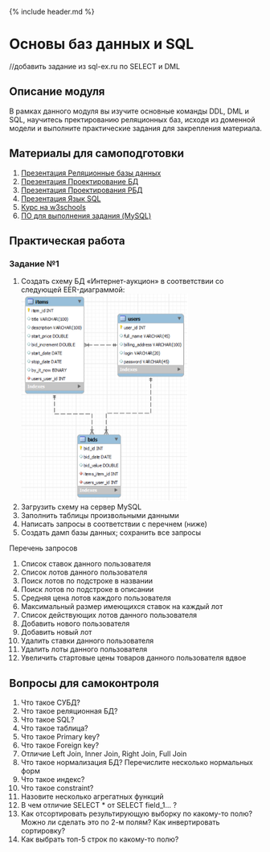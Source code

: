 {% include header.md %}

Основы баз данных и SQL
====================
//добавить задание из sql-ex.ru по SELECT и DML

Описание модуля
---------------------
В рамках данного модуля вы изучите основные команды DDL, DML и SQL, научитесь пректированию реляционных баз, исходя 
из доменной модели и выполните практические задания для закрепления материала.

Материалы для самоподготовки
---------------------
1. [Презентация Реляционные базы данных](presentations/РБД%20и%20SQL_2018.pptx)
1. [Презентация Проектирование БД](presentations/ПроектированиеБД.pptx)
1. [Презентация Проектирования РБД](presentations/ОИТ%20=%20Лекция%2007a%20=%20Проектирование%20РБД.pdf)
1. [Презентация Язык SQL](presentations/ОИТ%20=%20Лекция%2007б%20=%20Язык%20SQL.pdf)
1. [Курс на w3schools](https://www.w3schools.com/sql/default.asp)
1. [ПО для выполнения задания (MySQL)](https://dev.mysql.com/downloads/installer/) 

Практическая работа
---------------------

### Задание №1
1. Создать схему БД «Интернет-аукцион» в соответствии со следующей EER-диаграммой:
![alt text](schemas/db_scheme_2.png)
1. Загрузить схему на сервер MySQL
1. Заполнить таблицы произвольными данными
1. Написать запросы в соответствии с перечнем (ниже)
1. Создать дамп базы данных; сохранить все запросы

Перечень запросов
1. Список ставок данного пользователя
1. Список лотов данного пользователя
1. Поиск лотов по подстроке в названии
1. Поиск лотов по подстроке в описании
1. Средняя цена лотов каждого пользователя
1. Максимальный размер имеющихся ставок на каждый лот
1. Список действующих лотов данного пользователя
1. Добавить нового пользователя
1. Добавить новый лот
1. Удалить ставки данного пользователя
1. Удалить лоты данного пользователя
1. Увеличить стартовые цены товаров данного пользователя вдвое

Вопросы для самоконтроля
---------------------
1. Что такое СУБД?
1. Что такое реляционная БД?
1. Что такое SQL?
1. Что такое таблица?
1. Что такое Primary key?
1. Что такое Foreign key?
1. Отличие Left Join, Inner Join, Right Join, Full Join
1. Что такое нормализация БД? Перечислите несколько нормальных форм
1. Что такое индекс?
1. Что такое constraint?
1. Назовите несколько агрегатных функций
1. В чем отличие SELECT * от SELECT field_1... ?
1. Как отсортировать результирующую выборку по какому-то полю? Можно ли сделать это по 2-м полям?
Как инвертировать сортировку?
1. Как выбрать топ-5 строк по какому-то полю?
